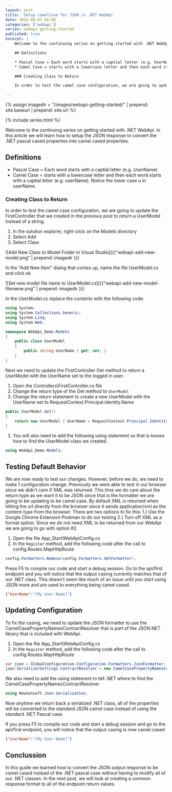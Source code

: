 ```yaml
---
layout: post
title: 'Setup camelCase for JSON in .NET WebApi'
date: 2016-08-03 06:00
categories: ['webapi']
series: webapi-getting-started
published: true
excerpt: |
    Welcome to the continuing series on getting started with .NET WebApi.  In this article we will learn how to setup the JSON response to convert the .NET pascal cased properties into camel cased properties.  

    ## Definitions

    * Pascal Case = Each word starts with a captial letter (e.g. UserName)
    * Camel Case = starts with a lowercase letter and then each word starts with a captial letter (e.g. userName).  Notice the lower case u in userName.

    ### Creating Class to Return

    In order to test the camel case configuration, we are going to update the FirstController that we created in the previous post to return a UserModel instead of a string.

---
```


{% assign imagedir = "/images/webapi-getting-started/" | prepend: site.baseurl | prepend: site.url %}

{% include series.html %}

Welcome to the continuing series on getting started with .NET WebApi.  In this article we will learn how to setup the JSON response to convert the .NET pascal cased properties into camel cased properties.  

## Definitions

* Pascal Case = Each word starts with a captial letter (e.g. UserName)
* Camel Case = starts with a lowercase letter and then each word starts with a captial letter (e.g. userName).  Notice the lower case u in userName.

### Creating Class to Return

In order to test the camel case configuration, we are going to update the FirstController that we created in the previous post to return a UserModel instead of a string.

1. In the solution explorer, right-click on the Models directory
1. Select Add
1. Select Class

![Add New Class to Model Folder in Visual Studio]({{"webapi-add-new-model.png" | prepend: imagedir }})

In the "Add New Item" dialog that comes up, name the file UserModel.cs and click ok

![Set new model file name to UserModel.cs]({{"webapi-add-new-model-filename.png" | prepend: imagedir }}) 


In the UserModel.cs replace the contents with the following code:

```c#
using System;
using System.Collections.Generic;
using System.Linq;
using System.Web;

namespace WebApi_Demo.Models
{
	public class UserModel
	{
		public string UserName { get; set; }
	}
}

```

Next we need to update the FirstController Get method to return a UserModel with the UserName set to the logged in user.

1. Open the Controllers\FirstController.cs file
1. Change the return type of the Get method to `UserModel`
1. Change the return statement to create a new UserModel with the UserName set to RequestContext.Principal.Identity.Name

```c#
public UserModel Get()
{
    return new UserModel { UserName = RequestContext.Principal.Identity.Name };
}
```

1. You will also need to add the following using statement so that is knows how to find the UserModel class we created.

```c#
using WebApi_Demo.Models;
```

## Testing Default Behavior

We are now ready to test our changes.  However, before we do, we need to make 1 configuration change.   Previously we were able to test in our browser since we didn't care if XML was returned.  This time we do care about the return type as we want it to be JSON since that is the formatter we are going to be updating to be camel case.  By default XML is returned when hitting the url directly from the browser since it sends application/xml as the content-type from the browser.  There are two options to fix this: 1.) Use the Google Chrome Extension Postman to do our testing 2.) Turn off XML as a format option.  Since we do not need XML to be returned from our WebApi we are going to go with option #2.


1. Open the file App_Start\WebApiConfig.cs
1. In the `Register` method, add the following code after the call to config.Routes.MapHttpRoute

```c#
config.Formatters.Remove(config.Formatters.XmlFormatter);
```

Press F5 to compile our code and start a debug session.  Go to the api/first endpoint and you will notice that the output casing currently matches that of our .NET class.  This doesn't seem like much of an issue until you start using JSON more and are used to everything being camel cased.

```json
{"UserName":"[My User Name]"}
```

## Updating Configuration

To fix the casing, we need to update the JSON formatter to use the CamelCasePropertyNamesContractResolver that is part of the JSON.NET library that is included with WebApi.

1. Open the file App_Start\WebApiConfig.cs
1. In the `Register` method, add the following code after the call to config.Routes.MapHttpRoute

```c#
var json = GlobalConfiguration.Configuration.Formatters.JsonFormatter;
json.SerializerSettings.ContractResolver = new CamelCasePropertyNamesContractResolver();
```

We also need to add the using statement to tell .NET where to find the CamelCasePropertyNamesContractResolver

```c#
using Newtonsoft.Json.Serialization;
```

Now anytime we return back a serialized .NET class, all of the properties will be converted to the standard JSON camel case instead of using the standard .NET Pascal case.

If you press F5 to compile our code and start a debug session and go to the api/first endpoint, you will notice that the output casing is now camel cased 

```json
{"userName":"[My User Name]"}
```

## Conclussion

In this guide we learned how to convert the JSON output response to be camel cased instead of the .NET pascal case without having to modify all of our .NET classes.  In the next post, we will look at creating a common response format to all of the endpoint return values.   